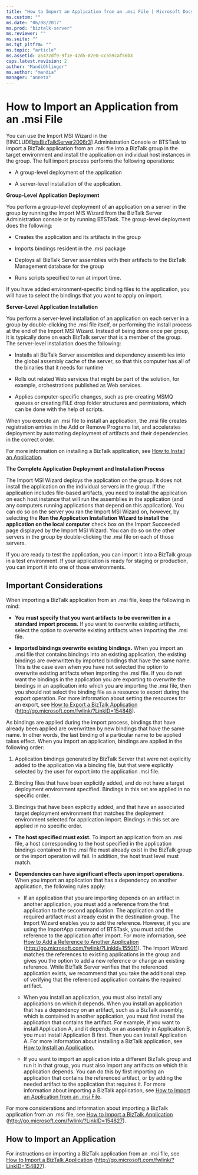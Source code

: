 ```yaml
---
title: "How to Import an Application from an .msi File | Microsoft Docs"
ms.custom: ""
ms.date: "06/08/2017"
ms.prod: "biztalk-server"
ms.reviewer: ""
ms.suite: ""
ms.tgt_pltfrm: ""
ms.topic: "article"
ms.assetid: a5472df9-9f1e-42d5-82e0-cc559caf56b3
caps.latest.revision: 2
author: "MandiOhlinger"
ms.author: "mandia"
manager: "anneta"
---
```

# How to Import an Application from an .msi File
You can use the Import MSI Wizard in the [!INCLUDE[btsBizTalkServer2006r3](../includes/btsbiztalkserver2006r3-md.md)] Administration Console or BTSTask to import a BizTalk application from an .msi file into a BizTalk group in the target environment and install the application on individual host instances in the group. The full import process performs the following operations:  
  
-   A group-level deployment of the application  
  
-   A server-level installation of the application.  
  
 **Group-Level Application Deployment**  
  
 You perform a group-level deployment of an application on a server in the group by running the Import MIS Wizard from the BizTalk Server Administration console or by running BTSTask. The group-level deployment does the following:  
  
-   Creates the application and its artifacts in the group  
  
-   Imports bindings resident in the .msi package  
  
-   Deploys all BizTalk Server assemblies with their artifacts to the BizTalk Management database for the group  
  
-   Runs scripts specified to run at import time.  
  
 If you have added environment-specific binding files to the application, you will have to select the bindings that you want to apply on import.  
  
 **Server-Level Application Installation**  
  
 You perform a server-level installation of an application on each server in a group by double-clicking the .msi file itself, or performing the install process at the end of the Import MSI Wizard. Instead of being done once per group, it is typically done on each BizTalk server that is a member of the group. The server-level installation does the following:  
  
-   Installs all BizTalk Server assemblies and dependency assemblies into the global assembly cache of the server, so that this computer has all of the binaries that it needs for runtime  
  
-   Rolls out related Web services that might be part of the solution, for example, orchestrations published as Web services.  
  
-   Applies computer-specific changes, such as pre-creating MSMQ queues or creating FILE drop folder structures and permissions, which can be done with the help of scripts.  
  
 When you execute an .msi file to install an application, the .msi file creates registration entries in the Add or Remove Programs list, and accelerates deployment by automating deployment of artifacts and their dependencies in the correct order.  
  
 For more information on installing a BizTalk application, see [How to Install an Application](../technical-guides/how-to-install-an-application.md).  
  
 **The Complete Application Deployment and Installation Process**  
  
 The Import MSI Wizard deploys the application on the group. It does not install the application on the individual servers in the group. If the application includes file-based artifacts, you need to install the application on each host instance that will run the assemblies in the application (and any computers running applications that depend on this application). You can do so on the server you ran the Import MSI Wizard on, however, by selecting the **Run the Application Installation Wizard to install the application on the local computer** check box on the Import Succeeded page displayed by the Import MSI Wizard. You can do so on the other servers in the group by double-clicking the .msi file on each of those servers.  
  
 If you are ready to test the application, you can import it into a BizTalk group in a test environment. If your application is ready for staging or production, you can import it into one of those environments.  
  
## Important Considerations  
 When importing a BizTalk application from an .msi file, keep the following in mind:  
  
-   **You must specify that you want artifacts to be overwritten in a standard import process.** If you want to overwrite existing artifacts, select the option to overwrite existing artifacts when importing the .msi file.  
  
-   **Imported bindings overwrite existing bindings.** When you import an .msi file that contains bindings into an existing application, the existing bindings are overwritten by imported bindings that have the same name. This is the case even when you have not selected the option to overwrite existing artifacts when importing the .msi file. If you do not want the bindings in the application you are exporting to overwrite the bindings in an application into which you are importing the .msi file, then you should not select the binding file as a resource to export during the export operation. For more information about setting the resources for an export, see [How to Export a BizTalk Application](http://go.microsoft.com/fwlink/?LinkID=154848) (http://go.microsoft.com/fwlink/?LinkID=154848).  
  
 As bindings are applied during the import process, bindings that have already been applied are overwritten by new bindings that have the same name. In other words, the last binding of a particular name to be applied takes effect. When you import an application, bindings are applied in the following order:  
  
1.  Application bindings generated by BizTalk Server that were not explicitly added to the application via a binding file, but that were explicitly selected by the user for export into the application .msi file.  
  
2.  Binding files that have been explicitly added, and do not have a target deployment environment specified. Bindings in this set are applied in no specific order.  
  
3.  Bindings that have been explicitly added, and that have an associated target deployment environment that matches the deployment environment selected for application import. Bindings in this set are applied in no specific order.  
  
-   **The host specified must exist.** To import an application from an .msi file, a host corresponding to the host specified in the application bindings contained in the .msi file must already exist in the BizTalk group or the import operation will fail. In addition, the host trust level must match.  
  
-   **Dependencies can have significant effects upon import operations.** When you import an application that has a dependency on another application, the following rules apply:  
  
    -   If an application that you are importing depends on an artifact in another application, you must add a reference from the first application to the second application. The application and the required artifact must already exist in the destination group. The Import Wizard enables you to add the reference. However, if you are using the ImportApp command of BTSTask, you must add the reference to the application after import. For more information, see [How to Add a Reference to Another Application](http://go.microsoft.com/fwlink/?LinkId=155011) (http://go.microsoft.com/fwlink/?LinkId=155011). The Import Wizard matches the references to existing applications in the group and gives you the option to add a new reference or change an existing reference. While BizTalk Server verifies that the referenced application exists, we recommend that you take the additional step of verifying that the referenced application contains the required artifact.  
  
    -   When you install an application, you must also install any applications on which it depends. When you install an application that has a dependency on an artifact, such as a BizTalk assembly, which is contained in another application, you must first install the application that contains the artifact. For example, if you want to install Application A, and it depends on an assembly in Application B, you must install Application B first. Then you can install Application A. For more information about installing a BizTalk application, see [How to Install an Application](../technical-guides/how-to-install-an-application.md).  
  
    -   If you want to import an application into a different BizTalk group and run it in that group, you must also import any artifacts on which this application depends. You can do this by first importing an application that contains the referenced artifact, or by adding the needed artifact to the application that requires it. For more information about importing a BizTalk application, see [How to Import an Application from an .msi File](../technical-guides/how-to-import-an-application-from-an-msi-file.md).  
  
 For more considerations and information about importing a BizTalk application from an .msi file, see [How to Import a BizTalk Application](http://go.microsoft.com/fwlink/?LinkID=154827) (http://go.microsoft.com/fwlink/?LinkID=154827).  
  
## How to Import an Application  
 For instructions on importing a BizTalk application from an .msi file, see [How to Import a BizTalk Application](http://go.microsoft.com/fwlink/?LinkID=154827) (http://go.microsoft.com/fwlink/?LinkID=154827).